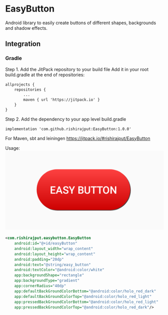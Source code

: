 # EasyButton
Android library to easily create buttons of different shapes, backgrounds and shadow effects.

## Integration
### Gradle
Step 1. Add the JitPack repository to your build file 
Add it in your root build.gradle at the end of repositories:

	allprojects {
		repositories {
			...
			maven { url 'https://jitpack.io' }
		}
	}

Step 2. Add the dependency to your app level build.gradle
  
    implementation 'com.github.rishirajput:EasyButton:1.0.0'

For Maven, sbt and leiningen
https://jitpack.io/#rishirajput/EasyButton   

Usage:  
![alt text](https://github.com/rishirajput/EasyButton/blob/master/easy_button_sample.PNG?raw=true)

```xml
<com.rishirajput.easybutton.EasyButton
	android:id="@+id/easyButton"
	android:layout_width="wrap_content"
	android:layout_height="wrap_content"
	android:padding="20dp"
	android:text="@string/easy_button"
	android:textColor="@android:color/white"
	app:backgroundShape="rectangle"
	app:backgroundType="gradient"
	app:cornerRadius="40dp"
	app:defaultBackGroundColorBottom="@android:color/holo_red_dark"
	app:defaultBackGroundColorTop="@android:color/holo_red_light"
	app:pressedBackGroundColorBottom="@android:color/holo_red_light"
	app:pressedBackGroundColorTop="@android:color/holo_red_dark"/>
```
